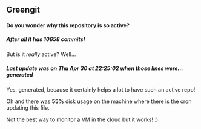 ## Greengit

#### Do you wonder why this repository is so active?

##### After all it has 10658 commits!

But is it *really* active? Well...

##### Last update was on Thu Apr 30 at 22:25:02 when those lines were... generated

Yes, generated, because it certainly helps a lot to have such an active repo!

Oh and there was **55%** disk usage on the machine
where there is the cron updating this file.

Not the best way to monitor a VM in the cloud but it works! :)
